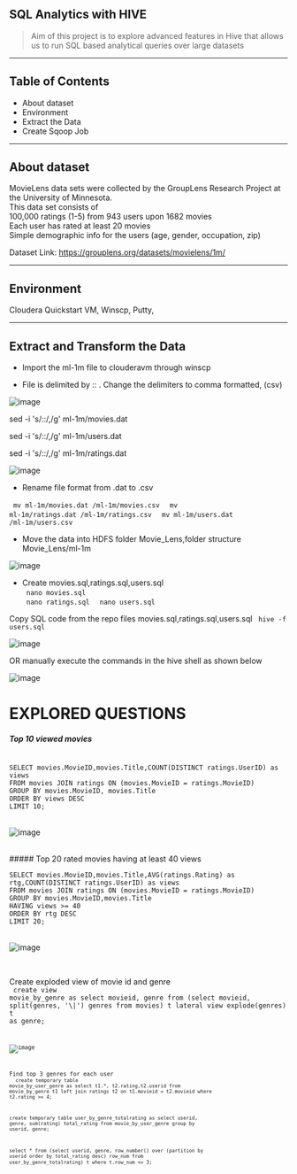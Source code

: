 ## SQL Analytics with HIVE
> Aim of this project is to explore advanced features in Hive that allows us to run SQL based analytical queries 
over large datasets 

<hr>

## Table of Contents
* About dataset
* Environment
* Extract the Data
* Create Sqoop Job

<hr>

## About dataset
MovieLens data sets were collected by the GroupLens Research Project at the University of Minnesota.</br>
This data set consists of</br>
100,000 ratings (1-5) from 943 users upon 1682 movies</br>
Each user has rated at least 20 movies</br>
Simple demographic info for the users (age, gender, occupation, zip)</br>

Dataset Link: https://grouplens.org/datasets/movielens/1m/
<hr>

## Environment
Cloudera Quickstart VM, Winscp, Putty, 

<hr>

## Extract and Transform the Data
* Import the ml-1m file to clouderavm through winscp

* File is delimited by :: . Change the delimiters to comma formatted, (csv)

![image](https://user-images.githubusercontent.com/69738890/95400797-2fea3f80-08d1-11eb-94e9-f73a742cfd17.png)

sed -i 's/::/,/g' ml-1m/movies.dat 

sed -i 's/::/,/g' ml-1m/users.dat

sed -i 's/::/,/g' ml-1m/ratings.dat

![image](https://user-images.githubusercontent.com/69738890/95400931-8c4d5f00-08d1-11eb-8425-fcbecbb55146.png)

* Rename file format from .dat to .csv

<code> mv ml-1m/movies.dat /ml-1m/movies.csv </code>
<code> mv ml-1m/ratings.dat /ml-1m/ratings.csv </code>
<code> mv ml-1m/users.dat /ml-1m/users.csv </code>

* Move the data into HDFS folder Movie_Lens,folder structure Movie_Lens/ml-1m

![image](https://user-images.githubusercontent.com/69738890/95402279-e7348580-08d4-11eb-9eb4-401619535409.png)

* Create movies.sql,ratings.sql,users.sql</br>
<code> nano movies.sql </code>
<code> nano ratings.sql </code>
<code> nano users.sql </code>

Copy SQL code from the repo files movies.sql,ratings.sql,users.sql
<code> hive -f users.sql </code>

![image](https://user-images.githubusercontent.com/69738890/95402545-a1c48800-08d5-11eb-9b59-3a7051eaea5c.png)

OR manually execute the commands in the hive shell as shown below

![image](https://user-images.githubusercontent.com/69738890/95404381-7bedb200-08da-11eb-8aee-cb0f2d432d13.png)

# EXPLORED QUESTIONS
##### Top 10 viewed movies</br>
<CODE>
SELECT movies.MovieID,movies.Title,COUNT(DISTINCT ratings.UserID) as views
FROM movies JOIN ratings ON (movies.MovieID = ratings.MovieID)
GROUP BY movies.MovieID, movies.Title
ORDER BY views DESC
LIMIT 10;
</CODE>
</BR>

![image](https://user-images.githubusercontent.com/69738890/95404826-bb68ce00-08db-11eb-94c1-bbf7bca70d1c.png)

</BR>
##### Top 20 rated movies having at least 40 views</br>
<CODE>
SELECT movies.MovieID,movies.Title,AVG(ratings.Rating) as rtg,COUNT(DISTINCT ratings.UserID) as views
FROM movies JOIN ratings ON (movies.MovieID = ratings.MovieID)
GROUP BY movies.MovieID,movies.Title
HAVING views >= 40
ORDER BY rtg DESC
LIMIT 20;
</CODE>
</br>

![image](https://user-images.githubusercontent.com/69738890/95405157-a3457e80-08dc-11eb-8b6b-b07bdaba0533.png)

</br>

Create exploded view of movie id and genre</br>
<CODE>
create view movie_by_genre as select movieid, genre from (select movieid, split(genres, '\\|') genres from movies) t lateral view explode(genres) t as genre;
<CODE>
</br>

![image](https://user-images.githubusercontent.com/69738890/95405324-18b14f00-08dd-11eb-971d-3ac31f693342.png)

 
Find top 3 genres for each user</br>
<CODE>
create temporary table movie_by_user_genre as select t1.*, t2.rating,t2.userid from movie_by_genre t1 left join ratings t2 on t1.movieid = t2.movieid where t2.rating >= 4;
 
create temporary table user_by_genre_totalrating as select userid, genre, sum(rating) total_rating from movie_by_user_genre group by userid, genre;

select * from 
(select userid, genre, row_number() over (partition by userid order by total_rating desc) row_num from user_by_genre_totalrating) t where t.row_num <= 3;
</CODE>
</br>












